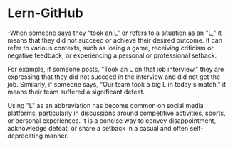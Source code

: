 # Lern-GitHub
-When someone says they "took an L" or refers to a situation as an "L," it means that they did not succeed or achieve their desired outcome. It can refer to various contexts, such as losing a game, receiving criticism or negative feedback, or experiencing a personal or professional setback.

For example, if someone posts, "Took an L on that job interview," they are expressing that they did not succeed in the interview and did not get the job. Similarly, if someone says, "Our team took a big L in today's match," it means their team suffered a significant defeat.

Using "L" as an abbreviation has become common on social media platforms, particularly in discussions around competitive activities, sports, or personal experiences. It is a concise way to convey disappointment, acknowledge defeat, or share a setback in a casual and often self-deprecating manner.
